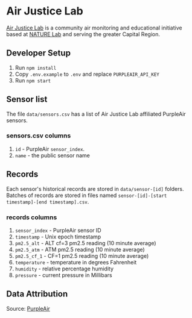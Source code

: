 # Air Justice Lab

[Air Justice Lab](https://www.mediasanctuary.org/project/capital-region-air-justice-lab/) is a community air monitoring and educational initiative based at [NATURE Lab](https://www.mediasanctuary.org/initiatives/nature-lab/) and serving the greater Capital Region.

## Developer Setup

1. Run `npm install`
2. Copy `.env.example` to `.env` and replace `PURPLEAIR_API_KEY`
3. Run `npm start`

## Sensor list

The file `data/sensors.csv` has a list of Air Justice Lab affiliated PurpleAir sensors.

### sensors.csv columns

1. `id` - PurpleAir `sensor_index`.
2. `name` - the public sensor name

## Records

Each sensor's historical records are stored in `data/sensor-[id]` folders. Batches of records are stored in files named `sensor-[id]-[start timestamp]-[end timestamp].csv`.

### records columns

1. `sensor_index` - PurpleAir sensor ID
2. `timestamp` - Unix epoch timestamp
3. `pm2.5_alt` - ALT cf=3 pm2.5 reading (10 minute average)
4. `pm2.5_atm` - ATM pm2.5 reading (10 minute average)
5. `pm2.5_cf_1` - CF=1 pm2.5 reading (10 minute average)
6. `temperature` - temperature in degrees Fahrenheit
7. `humidity` - relative percentage humidity
8. `pressure` - current pressure in Millibars

## Data Attribution

Source: [PurpleAir](https://map.purpleair.com/1/mAQI/a10/p604800/cC0#12.04/42.7431/-73.6769)
